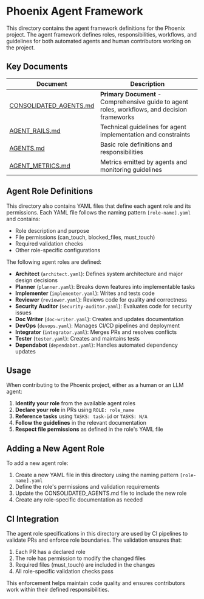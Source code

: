 # Phoenix Agent Framework

This directory contains the agent framework definitions for the Phoenix project. The agent framework defines roles, responsibilities, workflows, and guidelines for both automated agents and human contributors working on the project.

## Key Documents

| Document | Description |
|----------|-------------|
| [CONSOLIDATED_AGENTS.md](./CONSOLIDATED_AGENTS.md) | **Primary Document** - Comprehensive guide to agent roles, workflows, and decision frameworks |
| [AGENT_RAILS.md](./AGENT_RAILS.md) | Technical guidelines for agent implementation and constraints |
| [AGENTS.md](./AGENTS.md) | Basic role definitions and responsibilities |
| [AGENT_METRICS.md](./AGENT_METRICS.md) | Metrics emitted by agents and monitoring guidelines |

## Agent Role Definitions

This directory also contains YAML files that define each agent role and its permissions. Each YAML file follows the naming pattern `[role-name].yaml` and contains:

- Role description and purpose
- File permissions (can_touch, blocked_files, must_touch)
- Required validation checks
- Other role-specific configurations

The following agent roles are defined:

- **Architect** (`architect.yaml`): Defines system architecture and major design decisions
- **Planner** (`planner.yaml`): Breaks down features into implementable tasks
- **Implementer** (`implementer.yaml`): Writes and tests code
- **Reviewer** (`reviewer.yaml`): Reviews code for quality and correctness
- **Security Auditor** (`security-auditor.yaml`): Evaluates code for security issues
- **Doc Writer** (`doc-writer.yaml`): Creates and updates documentation
- **DevOps** (`devops.yaml`): Manages CI/CD pipelines and deployment
- **Integrator** (`integrator.yaml`): Merges PRs and resolves conflicts
- **Tester** (`tester.yaml`): Creates and maintains tests
- **Dependabot** (`dependabot.yaml`): Handles automated dependency updates

## Usage

When contributing to the Phoenix project, either as a human or an LLM agent:

1. **Identify your role** from the available agent roles
2. **Declare your role** in PRs using `ROLE: role_name`
3. **Reference tasks** using `TASKS: task-id` or `TASKS: N/A`
4. **Follow the guidelines** in the relevant documentation
5. **Respect file permissions** as defined in the role's YAML file

## Adding a New Agent Role

To add a new agent role:

1. Create a new YAML file in this directory using the naming pattern `[role-name].yaml`
2. Define the role's permissions and validation requirements
3. Update the CONSOLIDATED_AGENTS.md file to include the new role
4. Create any role-specific documentation as needed

## CI Integration

The agent role specifications in this directory are used by CI pipelines to validate PRs and enforce role boundaries. The validation ensures that:

1. Each PR has a declared role
2. The role has permission to modify the changed files
3. Required files (must_touch) are included in the changes
4. All role-specific validation checks pass

This enforcement helps maintain code quality and ensures contributors work within their defined responsibilities.